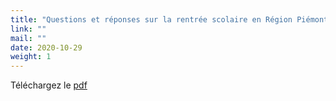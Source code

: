 ```yaml
---
title: "Questions et réponses sur la rentrée scolaire en Région Piémont"
link: ""
mail: ""
date: 2020-10-29
weight: 1
---
```


Téléchargez le [pdf](/documents/domande_e_risposte_ripresa_scuole_28.10.20.pdf)

